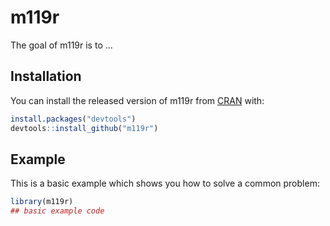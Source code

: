 
# m119r

<!-- badges: start -->
<!-- badges: end -->

The goal of m119r is to ...

## Installation

You can install the released version of m119r from [CRAN](https://CRAN.R-project.org) with:

``` r
install.packages("devtools")
devtools::install_github("m119r")
```

## Example

This is a basic example which shows you how to solve a common problem:

``` r
library(m119r)
## basic example code
```


